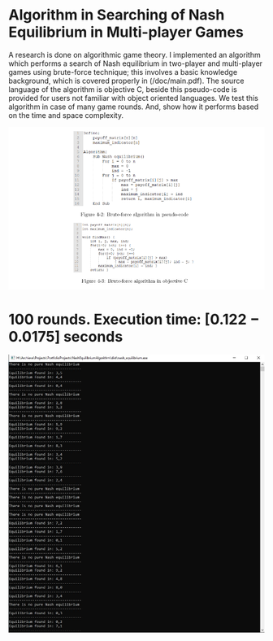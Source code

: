 # Algorithm in Searching of Nash Equilibrium in Multi-player Games
A research is done on algorithmic game theory. I implemented
an algorithm which performs a search of Nash equilibrium in two-player
and multi-player games using brute-force technique; this involves a basic knowledge
background, which is covered properly in (/doc/main.pdf).
The source language of the algorithm is objective C, beside this pseudo-code is
provided for users not familiar with object oriented languages. We test this algorithm
in case of many game rounds. And, show how it performs based on the time and space
complexity.

![GitHub Logo](/Markdown/ne.png)

# 100 rounds. Execution time: [0.122 − 0.0175] seconds

![GitHub Logo](/test/e2e.jpg)

